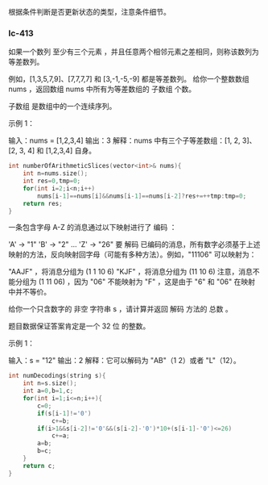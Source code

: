 根据条件判断是否更新状态的类型，注意条件细节。

### lc-413

如果一个数列 至少有三个元素 ，并且任意两个相邻元素之差相同，则称该数列为等差数列。

例如，[1,3,5,7,9]、[7,7,7,7] 和 [3,-1,-5,-9] 都是等差数列。
给你一个整数数组 nums ，返回数组 nums 中所有为等差数组的 子数组 个数。

子数组 是数组中的一个连续序列。

 

示例 1：

输入：nums = [1,2,3,4]
输出：3
解释：nums 中有三个子等差数组：[1, 2, 3]、[2, 3, 4] 和 [1,2,3,4] 自身。



```c++
int numberOfArithmeticSlices(vector<int>& nums){
	int n=nums.size();
	int res=0,tmp=0;
	for(int i=2;i<n;i++)
		nums[i-1]==nums[i]&&nums[i-1]==nums[i-2]?res+=++tmp:tmp=0;
	return res;
}

```





一条包含字母 A-Z 的消息通过以下映射进行了 编码 ：

'A' -> "1"
'B' -> "2"
...
'Z' -> "26"
要 解码 已编码的消息，所有数字必须基于上述映射的方法，反向映射回字母（可能有多种方法）。例如，"11106" 可以映射为：

"AAJF" ，将消息分组为 (1 1 10 6)
"KJF" ，将消息分组为 (11 10 6)
注意，消息不能分组为  (1 11 06) ，因为 "06" 不能映射为 "F" ，这是由于 "6" 和 "06" 在映射中并不等价。

给你一个只含数字的 非空 字符串 s ，请计算并返回 解码 方法的 总数 。

题目数据保证答案肯定是一个 32 位 的整数。

 

示例 1：

输入：s = "12"
输出：2
解释：它可以解码为 "AB"（1 2）或者 "L"（12）。



```c++
int numDecodings(string s){
	int n=s.size();
	int a=0,b=1,c;
	for(int i=1;i<=n;i++){
		c=0;
		if(s[i-1]!='0')
			c+=b;
		if(i>1&&s[i-2]!='0'&&(s[i-2]-'0')*10+(s[i-1]-'0')<=26)
			c+=a;
		a=b;
		b=c;
	}
	return c;
}
```

